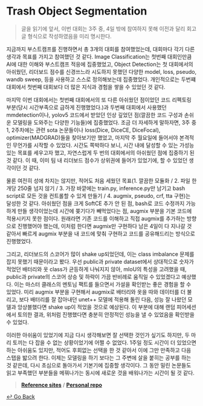 # Trash Object Segmentation

> 글을 읽기에 앞서, 이번 대회는 3주 중, 4일 밖에 참여하지 못해 이전과 달리 회고글 형식으로 작성하였음을 미리 명시한다.



지금까지 부스트캠프를 진행하면서 총 3개의 대회를 참여했었는데, 대회마다 각기 다른 생각과 목표를 가지고 참여했던 것 같다. Image Classification는 첫번째 대회인만큼 AI에 대한 이해와 부스트캠프 적응에 집중했었고, Object Detection는 첫 대회에서의 아쉬웠던, 리더보드 점수를 신경쓰느라 시도하지 못했던 다양한 model, loss, pseudo, wandb sweep, 등을 사용하고 스스로 정의해보는데 집중했었다. 개인적으로는 두번쨰 대회에서 첫번째 대회보다 더 많은 지식과 경험을 쌓을 수 있었던 것 같다.

마지막 이번 대회에서는 첫번째 대회에서의 또 다른 아쉬웠던 점이었던 코드 리펙토링 부분(당시 시간부족으로 급하게 진행했었다.)과 두번째 대회에서 사용했던 mmdetection이나, yolov5 코드에서 받았던 인상 깊었던 점(깔끔한 코드 구성과 손쉬운 모델링을 도와주는 다양한 기능들)에 집중했었다. 조금 더 자세하게 말하자면, 3주 중 1, 2주차에는 관련 sota 논문들이나 loss(Dice, DiceCE, DiceFocal), optimizer(MADGRAD)들을 찾아보기만 했었고, 마지막 주 월요일에 들어서야 본격적인 무언가를 시작할 수 있었다. 시간도 쪽박하다 보니, 시간 내에 달성할 수 있는 가성능 있는 목표를 세우고자 했고, 자연스럽게 두 번의 대회에서의 아쉬웠던 점에 집중하기 된 것 같다. 이 때, 이미 팀 내 리더보드 점수가 상위권에 들어가 있었기에, 할 수 있었던 생각이던 것 같다. 

물론 여전히 성에 차지는 않지만, 적어도 처음 세웠던 목표(1. 깔끔한 모듈화 / 2. 파일 한 개당 250줄 넘지 않기 / 3. 가장 바깥에는 train.py, inference.py만 남기고 bash script로 모든 것을 컨트롤할 수 있게 만들기 / 4. augmix, pseudo, crf, tta 구현)는 달성한 것 같다. 아쉬웠던 점을 크게 SoftCE 추가 안 된 점, bash로 코드 수정까지 가능하게 만들 생각이었는데 시간에 쫒기다가 빼먹었다는 점, augmix 부분을 기본 코드에 적용시키지 못한 점이다. 원래라면 기존 코드를 이해하고 직접 augmix를 추가하는 방향으로 진행했어야 했는데, 이처럼 한다면 augmix만 구현하다 남은 4일이 다 지나갈 것 같아서 빠르게 augmix 부분을 내 코드에 맞춰 구현하고 코드를 공유해드리는 방식으로 진행했었다. 

그리고, 리더보드의 스코어가 많이 shake up되었던데, 이는 class imbalance 문제를 잡지 못했기 때문이라고 봤다. 우선 public과 private dataset에서 상대적으로 숫자가 적었던 배터리와 옷 class가 균등하게 나눠지지 않아, mIoU의 특성을 고려했을 때, public과 private의 스코어 상승 및 하락이 가끔 반비례로 움직일 수 있었겠다고 예상했다. 이는 마스터 클래스의 멘토님 팩트를 들으면서 가설을 확인받는 좋은 경험을 할 수 있었다. 미리 augmix 부분을 구현해서 augmix로 배터리와 옷을 따와 데이터를 더 불리고, 보다 배터리를 잘 잡아내던 unet++ 모델에 적용해 돌린 다음, 성능 잘 나왔던 모델과 앙상블했다면 shake up이 적었을 것으로 예상된다. 이 부분에 대해 랜덤 피어세션에서 토의한 결과, 위처럼 진행했다면 충분히 안정적인 성능을 낼 수 있었음을 확인받을 수 있었다. 

이러한 아쉬움이 있었기에 지금 다시 생각해보면 잘 선택한 것인가 싶기도 하지만, 두 마리 토끼는 다 잡을 수 없는 상황이었기에 어쩔 수 없었다. 1주일 정도 시간이 더 있었으면 하는 아쉬움도 있지만, 적어도 후회없는 선택을 한 것 같아서 이에 그만 만족하고 다음 스탭을 밟으려 한다. 이제는 모델링을 하기 보다는 그 주변에 살을 붙히는 공부를 하는 것 같은데, 다시 초심으로 돌아가서 기본기에 집중할 생각이다. 그 동안 밀린 논문들도 읽고 부족했던 부분들을 메꿔나가는 동시에 새로운 것을 배워나가는 시간이 될 것 같다.



> [**Reference sites**](https://github.com/lisy0123/Boostcamp_AI_Tech/blob/main/08_Object_Segmentation/reference.md) / [**Personal repo**](https://github.com/boostcampaitech2/semantic-segmentation-level2-cv-18/tree/LSE)



[↩️ Go Back](https://github.com/lisy0123/Boostcamp_AI_Tech)
